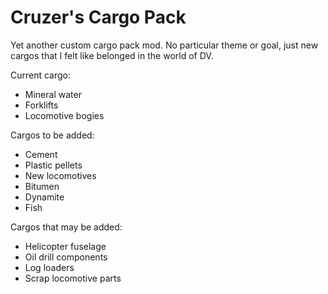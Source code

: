# Cruzer's Cargo Pack
Yet another custom cargo pack mod. No particular theme or goal, just new cargos that I felt like belonged in the world of DV.

Current cargo:
- Mineral water
- Forklifts
- Locomotive bogies

Cargos to be added:
- Cement
- Plastic pellets
- New locomotives
- Bitumen
- Dynamite
- Fish

Cargos that may be added:
- Helicopter fuselage
- Oil drill components
- Log loaders
- Scrap locomotive parts
